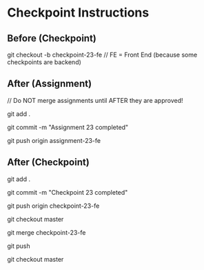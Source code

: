 # Checkpoint Instructions

## Before (Checkpoint)

git checkout -b checkpoint-23-fe
// FE = Front End (because some checkpoints are backend)

## After (Assignment)
// Do NOT merge assignments until AFTER  they are approved!

git add .

git commit -m "Assignment 23 completed"

git push origin assignment-23-fe

## After (Checkpoint)

git add .

git commit -m "Checkpoint 23 completed"

git push origin checkpoint-23-fe

git checkout master

git merge checkpoint-23-fe

git push

git checkout master
